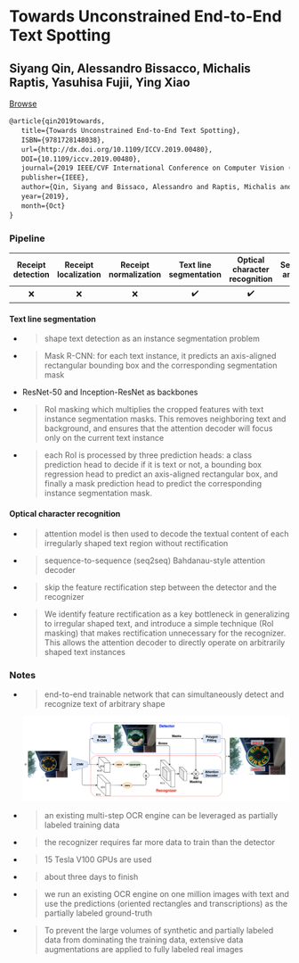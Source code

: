 # Towards Unconstrained End-to-End Text Spotting

## Siyang Qin, Alessandro Bissacco, Michalis Raptis, Yasuhisa Fujii, Ying Xiao

[Browse](https://arxiv.org/pdf/1908.09231.pdf)

```latex
@article{qin2019towards,
   title={Towards Unconstrained End-to-End Text Spotting},
   ISBN={9781728148038},
   url={http://dx.doi.org/10.1109/ICCV.2019.00480},
   DOI={10.1109/iccv.2019.00480},
   journal={2019 IEEE/CVF International Conference on Computer Vision (ICCV)},
   publisher={IEEE},
   author={Qin, Siyang and Bissaco, Alessandro and Raptis, Michalis and Fujii, Yasuhisa and Xiao, Ying},
   year={2019},
   month={Oct}
}
```



### Pipeline

| Receipt detection | Receipt localization | Receipt normalization | Text line segmentation | Optical character recognition | Semantic analysis |
|:-----------------:|:--------------------:|:---------------------:|:----------------------:|:-----------------------------:|:-----------------:|
| ❌                 | ❌                    | ❌                     | ✔️                     | ✔️                            | ❌                 |

#### Text line segmentation

* > shape text detection as an instance segmentation problem
* > Mask R-CNN: for each text instance, it predicts an axis-aligned rectangular bounding box and the corresponding segmentation mask
* ResNet-50 and Inception-ResNet as backbones
* > RoI masking which multiplies the cropped features with text instance segmentation masks. This removes neighboring text and background, and ensures that the attention decoder will focus only on the current text
  > instance
* > each RoI is processed by three prediction heads: a class prediction head to decide if it is text or not, a bounding box regression head to predict an axis-aligned rectangular box, and finally a mask prediction head to predict the corresponding instance segmentation mask.

#### Optical character recognition

- > attention model is then used to decode the textual content of
  > each irregularly shaped text region without rectification
- > sequence-to-sequence (seq2seq) Bahdanau-style attention decoder
- > skip the feature rectification step between the detector and the recognizer
- > We identify feature rectification as a key bottleneck in generalizing to irregular shaped text, and introduce a simple technique (RoI masking) that makes rectification unnecessary for the recognizer. This allows the attention decoder to directly operate on arbitrarily shaped text instances

### Notes

* > end-to-end trainable network that can simultaneously detect and recognize text of arbitrary shape

  ![](images/qin2019towards/architecture.png)

* > an existing multi-step OCR engine can be leveraged as partially labeled training data

* > the recognizer requires far more data to train than the detector

* > 15 Tesla V100 GPUs are used

* > about three days to finish

* > we run an existing OCR engine on one million images with text and use the predictions (oriented rectangles and transcriptions) as the partially labeled ground-truth

* > To prevent the large volumes of synthetic and partially labeled data from dominating the training data, extensive data augmentations are applied to fully labeled real images
